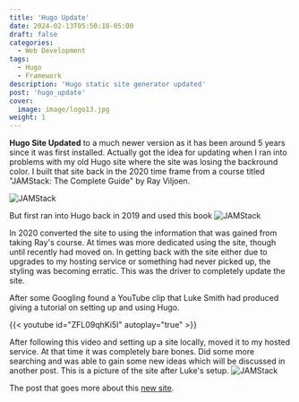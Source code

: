 ```yaml
---
title: 'Hugo Update'
date: 2024-02-13T05:50:18-05:00
draft: false
categories:
  - Web Development
tags:
  - Hugo
  - Framework
description: 'Hugo static site generator updated'
post: 'hugo_update'
cover:
  image: image/logo13.jpg
weight: 1
---
```


**Hugo Site Updated** to a much newer version as it has been around 5 years since it was first installed. Actually got the idea for updating when I ran into problems with my old Hugo site where the site was losing the backround color. I built that site back in the 2020 time frame from a course titled "JAMStack: The Complete Guide" by Ray Viljoen.

![JAMStack](/image/jamstack.png)

But first ran into Hugo back in 2019 and used this book
![JAMStack](/image/hugo-guide.png)

In 2020 converted the site to using the information that was gained from taking Ray's course. At times was more dedicated using the site, though until recently had moved on. In getting back with the site either due to upgrades to my hosting service or something had never picked up, the styling was becoming erratic. This was the driver to completely update the site.

After some Googling found a YouTube clip that Luke Smith had produced giving a tutorial on setting up and using Hugo.

{{< youtube id="ZFL09qhKi5I" autoplay="true" >}}

After following this video and setting up a site locally, moved it to my hosted service. At that time it was completely bare bones. Did some more searching and was able to gain some new ideas which will be discussed in another post. This is a picture of the site after Luke's setup.
![JAMStack](/image/hugo-luke1.png)

The post that goes more about this [new site](/posts/new_site/).
